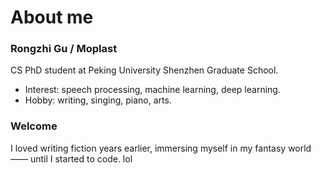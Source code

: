 # About me

### Rongzhi Gu / Moplast

CS PhD student at Peking University Shenzhen Graduate School.
* Interest: speech processing, machine learning, deep learning.
* Hobby: writing, singing, piano, arts.

### Welcome

I loved writing fiction years earlier, immersing myself in my fantasy world —— until I started to code. lol
